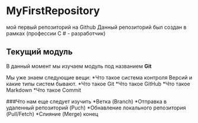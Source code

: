 # MyFirstRepository
мой первый репозиторий на Github
Данный репозиторий был создан в рамках (профессии С # - разработчик)

## Текущий модуль
В данный момент мы изучаем модуль под названием **Git**

Мы уже знаем следующие вещи:
*Что такое система контроля Версий и какие типы систем бывают.
*Что такое Git
*Что такое GitHub
*Что такое Markdown
*Что такое Commit

###Что нам еще следует изучить
*Ветка (Branch)
*Отправка в удаленный репозиторий (Puch)
*Обнавление локального репозитория (Pull/Fetch)
*Слияние (Merge)
конец
